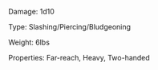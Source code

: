 Damage: 1d10

Type: Slashing/Piercing/Bludgeoning 

Weight: 6lbs

Properties: Far-reach, Heavy, Two-handed
